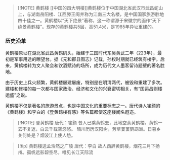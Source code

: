 
> [!NOTE] 黄鹤楼
[[中国的四大明楼]]黄鹤楼位于中国湖北省武汉市武昌蛇山上，与湖南岳阳楼、江西滕王阁并称为江南三大名楼，是中国国家旅游胜地四十佳之一。黄鹤楼以“天下绝景”著称，这一称谓源于宋徽宗的画作“天下绝景黄鹤楼”。现存的黄鹤楼共5层，高51.4米，是1985年异址重建的。

### 历史沿革
黄鹤楼原址在湖北省武昌黄鹤矶头，始建于三国时代东吴黄武二年（223年），最初是军事用途的瞭望台。据《元和郡县图志》记载，孙权时期就已经筑有楼宇。后来，黄鹤楼转为文人聚会和饮酒赋诗的场所，成为历代文人墨客留诗题壁的著名胜地。

由于历史上兵火频繁，黄鹤楼屡建屡废，特别是在明清两代，被毁和重建了多次。建楼和修楼的每一次都与国家政治、经济和文化的兴衰密切相关，有“国运昌则楼运盛”之说。

黄鹤楼不仅是著名的旅游景点，也是中国文化的重要标志之一。唐代诗人崔颢的《黄鹤楼》和李白的《登黄鹤楼有感》等名篇都使这座楼闻名遐迩。


> [!NOTE] 登黄鹤楼
> 唐代：崔颢
昔人已乘黄鹤去，此地空余黄鹤楼。黄鹤一去不复返，白云千载空悠悠。
晴川历历汉阳树，芳草萋萋鹦鹉洲。日暮乡关何处是？烟波江上使人愁。


> [!tip] 黄鹤楼送孟浩然之广陵
> 唐代：李白
> 故人西辞黄鹤楼，烟花三月下扬州。孤帆远影碧空尽，唯见长江天际流


